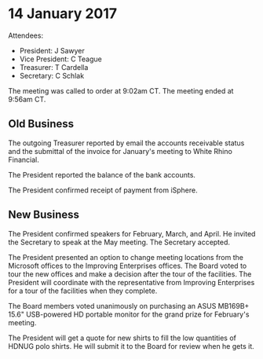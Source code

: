 # 14 January 2017
Attendees:
* President: J Sawyer
* Vice President: C Teague
* Treasurer: T Cardella
* Secretary: C Schlak

The meeting was called to order at 9:02am CT.
The meeting ended at 9:56am CT.

## Old Business
The outgoing Treasurer reported by email the accounts receivable status and the submittal of the invoice for January's
meeting to White Rhino Financial.

The President reported the balance of the bank accounts.

The President confirmed receipt of payment from iSphere.

## New Business

The President confirmed speakers for February, March, and April. He invited the Secretary to speak at the May meeting.
The Secretary accepted.

The President presented an option to change meeting locations from the Microsoft offices to the Improving Enterprises
offices. The Board voted to tour the new offices and make a decision after the tour of the facilities. The President
will coordinate with the representative from Improving Enterprises for a tour of the facilities when they complete.

The Board members voted unanimously on purchasing an ASUS MB169B+ 15.6" USB-powered HD portable monitor for
the grand prize for February's meeting.

The President will get a quote for new shirts to fill the low quantities of HDNUG polo shirts. He will submit it to the
Board for review when he gets it.
